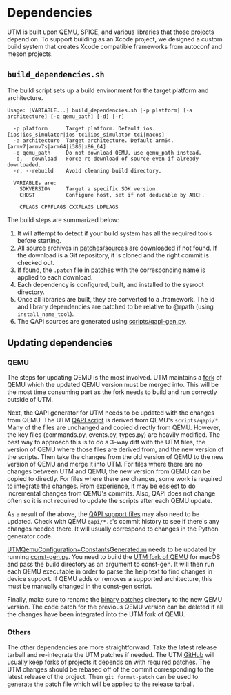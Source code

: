 # Dependencies

UTM is built upon QEMU, SPICE, and various libraries that those projects depend on. To support building as an Xcode project, we designed a custom build system that creates Xcode compatible frameworks from autoconf and meson projects.

## `build_dependencies.sh`

The build script sets up a build environment for the target platform and architecture.

```
Usage: [VARIABLE...] build_dependencies.sh [-p platform] [-a architecture] [-q qemu_path] [-d] [-r]

  -p platform      Target platform. Default ios. [ios|ios_simulator|ios-tci|ios_simulator-tci|macos]
  -a architecture  Target architecture. Default arm64. [armv7|armv7s|arm64|i386|x86_64]
  -q qemu_path     Do not download QEMU, use qemu_path instead.
  -d, --download   Force re-download of source even if already downloaded.
  -r, --rebuild    Avoid cleaning build directory.

  VARIABLEs are:
    SDKVERSION     Target a specific SDK version.
    CHOST          Configure host, set if not deducable by ARCH.

    CFLAGS CPPFLAGS CXXFLAGS LDFLAGS
```

The build steps are summarized below:

1. It will attempt to detect if your build system has all the required tools before starting.
2. All source archives in [patches/sources](../patches/sources) are downloaded if not found. If the download is a Git repository, it is cloned and the right commit is checked out.
3. If found, the `.patch` file in [patches](../patches/) with the corresponding name is applied to each download.
4. Each dependency is configured, built, and installed to the sysroot directory.
5. Once all libraries are built, they are converted to a .framework. The id and library dependencies are patched to be relative to @rpath (using `install_name_tool`).
6. The QAPI sources are generated using [scripts/qapi-gen.py](../scripts/qapi-gen.py).

## Updating dependencies

### QEMU

The steps for updating QEMU is the most involved. UTM maintains a [fork][1] of QEMU which the updated QEMU version must be merged into. This will be the most time consuming part as the fork needs to build and run correctly outside of UTM.

Next, the QAPI generator for UTM needs to be updated with the changes from QEMU. The UTM [QAPI script](../scripts/qapi/) is derived from QEMU's `scripts/qapi/*`. Many of the files are unchanged and copied directly from QEMU. However, the key files (commands.py, events.py, types.py) are heavily modified. The best way to approach this is to do a 3-way diff with the UTM files, the version of QEMU where those files are derived from, and the new version of the scripts. Then take the changes from the old version of QEMU to the new version of QEMU and merge it into UTM. For files where there are no changes between UTM and QEMU, the new version from QEMU can be copied to directly. For files where there are changes, some work is required to integrate the changes. From experience, it may be easiest to do incremental changes from QEMU's commits. Also, QAPI does not change often so it is not required to update the scripts after each QEMU update.

As a result of the above, the [QAPI support files](../qapi/) may also need to be updated. Check with QEMU `qapi/*.c`'s commit history to see if there's any changes needed there. It will usually correspond to changes in the Python generator code.

[UTMQemuConfiguration+ConstantsGenerated.m](../Configuration/UTMQemuConfiguration+ConstantsGenerated.m) needs to be updated by running [const-gen.py](../scripts/const-gen.py). You need to build the [UTM fork of QEMU][1] for macOS and pass the build directory as an argument to const-gen. It will then run each QEMU executable in order to parse the help text to find changes in device support. If QEMU adds or removes a supported architecture, this must be manually changed in the const-gen script.

Finally, make sure to rename the [binary patches](../patches/data) directory to the new QEMU version. The code patch for the previous QEMU version can be deleted if all the changes have been integrated into the UTM fork of QEMU.

### Others

The other dependencies are more straightforward. Take the latest release tarball and re-integrate the UTM patches if needed. The UTM [GitHub][2] will usually keep forks of projects it depends on with required patches. The UTM changes should be rebased off of the commit corresponding to the latest release of the project. Then `git format-patch` can be used to generate the patch file which will be applied to the release tarball.

[1]: https://github.com/utmapp/qemu
[2]: https://github.com/utmapp
